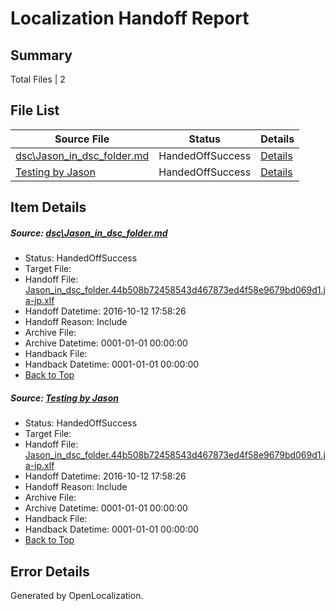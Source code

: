 # <a name='report-top'></a> Localization Handoff Report

## Summary
 Total Files | 2

## File List
 Source File | Status | Details 
 ----------- | ------ | ------- 
 [dsc\Jason_in_dsc_folder.md](https://github.com/OpenLocalizationOrg/PowerShell-Docs/blob/a89a5954e4d1d2f8028b0c8e16b974cefbee2410/dsc/Jason_in_dsc_folder.md) | HandedOffSuccess | [Details](#89a3d4320f255075a88ee3aea2564ad03b50879638)
 [Testing by Jason](https://github.com/OpenLocalizationOrg/PowerShell-Docs/blob/a89a5954e4d1d2f8028b0c8e16b974cefbee2410/Testing%20by%20Jason) | HandedOffSuccess | [Details](#89a3d4320f255075a88ee3aea2564ad03b508796339)

## Item Details
##### <a name='89a3d4320f255075a88ee3aea2564ad03b50879638'></a> Source: [dsc\Jason_in_dsc_folder.md](https://github.com/OpenLocalizationOrg/PowerShell-Docs/blob/a89a5954e4d1d2f8028b0c8e16b974cefbee2410/dsc/Jason_in_dsc_folder.md)
* Status: HandedOffSuccess
* Target File: 
* Handoff File: [Jason_in_dsc_folder.44b508b72458543d467873ed4f58e9679bd069d1.ja-jp.xlf](https://github.com/OpenLocalizationOrg/PowerShell-Docs.handoff/blob/c88a548faa7c753ebc20517a6d15b7a198619383/ol-handoff/OpenLocalizationOrg/PowerShell-Docs.ja-jp/master/Jason_in_dsc_folder.44b508b72458543d467873ed4f58e9679bd069d1.ja-jp.xlf)
* Handoff Datetime: 2016-10-12 17:58:26
* Handoff Reason: Include
* Archive File: 
* Archive Datetime: 0001-01-01 00:00:00
* Handback File: 
* Handback Datetime: 0001-01-01 00:00:00
* [Back to Top](#report-top)

##### <a name='89a3d4320f255075a88ee3aea2564ad03b508796339'></a> Source: [Testing by Jason](https://github.com/OpenLocalizationOrg/PowerShell-Docs/blob/a89a5954e4d1d2f8028b0c8e16b974cefbee2410/Testing%20by%20Jason)
* Status: HandedOffSuccess
* Target File: 
* Handoff File: [Jason_in_dsc_folder.44b508b72458543d467873ed4f58e9679bd069d1.ja-jp.xlf](https://github.com/OpenLocalizationOrg/PowerShell-Docs.handoff/blob/c88a548faa7c753ebc20517a6d15b7a198619383/ol-handoff/OpenLocalizationOrg/PowerShell-Docs.ja-jp/master/Jason_in_dsc_folder.44b508b72458543d467873ed4f58e9679bd069d1.ja-jp.xlf)
* Handoff Datetime: 2016-10-12 17:58:26
* Handoff Reason: Include
* Archive File: 
* Archive Datetime: 0001-01-01 00:00:00
* Handback File: 
* Handback Datetime: 0001-01-01 00:00:00
* [Back to Top](#report-top)


## Error Details

Generated by OpenLocalization.
